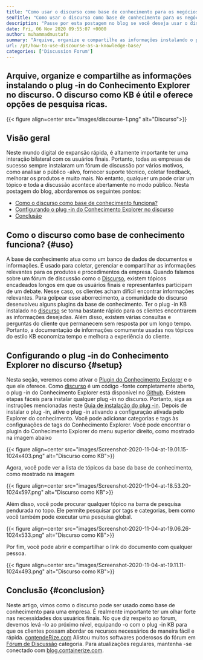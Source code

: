 ```yaml
---
title: "Como usar o discurso como base de conhecimento para os negócios" 
seoTitle: "Como usar o discurso como base de conhecimento para os negócios" 
description: "Passe por esta postagem no blog se você deseja usar o discurso como uma base de conhecimento. Habilite hoje e compartilhe as versões ao vivo dos documentos da sua empresa" 
date: Fri, 06 Nov 2020 09:55:07 +0000
author: muhammadmustafa
summary: "Arquive, organize e compartilhe as informações instalando o plug -in do Conhecimento Explorer no discurso. O discurso como KB é útil e oferece opções de pesquisa ricas." 
url: /pt/how-to-use-discourse-as-a-knowledge-base/
categories: ['Discussion Forum']
---
```


## Arquive, organize e compartilhe as informações instalando o plug -in do Conhecimento Explorer no discurso. O discurso como KB é útil e oferece opções de pesquisa ricas.

{{< figure align=center src="images/discourse-1.png" alt="Discurso">}}


## Visão geral
Neste mundo digital de expansão rápida, é altamente importante ter uma interação bilateral com os usuários finais. Portanto, todas as empresas de sucesso sempre instalaram um fórum de discussão por vários motivos, como analisar o público -alvo, fornecer suporte técnico, coletar feedback, melhorar os produtos e muito mais. No entanto, qualquer um pode criar um tópico e toda a discussão acontece abertamente no modo público.
Nesta postagem do blog, abordaremos os seguintes pontos:
  * [Como o discurso como base de conhecimento funciona?][1]
  * [Configurando o plug -in do Conhecimento Explorer no discurso][2]
  * [Conclusão][3]

## Como o discurso como base de conhecimento funciona?   {#uso}
A base de conhecimento atua como um banco de dados de documentos e informações. É usado para coletar, gerenciar e compartilhar as informações relevantes para os produtos e procedimentos da empresa. Quando falamos sobre um fórum de discussão como o [Discurso][4], existem tópicos encadeados longos em que os usuários finais e representantes participam de um debate. Nesse caso, os clientes acham difícil encontrar informações relevantes. Para golpear esse aborrecimento, a comunidade do discurso desenvolveu alguns plugins da base de conhecimento.
Ter o plug -in KB instalado no [discurso][4] se torna bastante rápido para os clientes encontrarem as informações desejadas. Além disso, existem várias consultas e perguntas do cliente que permanecem sem resposta por um longo tempo. Portanto, a documentação de informações comumente usadas nos tópicos do estilo KB economiza tempo e melhora a experiência do cliente.

## Configurando o plug -in do Conhecimento Explorer no discurso   {#setup}
Nesta seção, veremos como ativar o [Plugin do Conhecimento Explorer][5] e o que ele oferece.
Como [discurso][4] é um código -fonte completamente aberto, o plug -in do Conhecimento Explorer está disponível no [Github][5].
Existem etapas fáceis para instalar qualquer plug -in no discurso. Portanto, siga as instruções mencionadas neste [Guia de instalação do plug -in][6].
Depois de instalar o plug -in, ative o plug -in ativando a configuração ativada pelo Explorer do conhecimento. Você pode adicionar categorias e tags às configurações de tags do Conhecimento Explorer.
Você pode encontrar o plugin do Conhecimento Explorer do menu superior direito, como mostrado na imagem abaixo

{{< figure align=center src="images/Screenshot-2020-11-04-at-19.01.15-1024x403.png" alt="Discurso como KB">}}

Agora, você pode ver a lista de tópicos da base da base de conhecimento, como mostrado na imagem

{{< figure align=center src="images/Screenshot-2020-11-04-at-18.53.20-1024x597.png" alt="Discurso como KB">}}

Além disso, você pode procurar qualquer tópico na barra de pesquisa pendurada no topo. Ele permite pesquisar por tags e categorias, bem como você também pode executar uma pesquisa global.

{{< figure align=center src="images/Screenshot-2020-11-04-at-19.06.26-1024x533.png" alt="Discurso como KB">}}

Por fim, você pode abrir e compartilhar o link do documento com qualquer pessoa.

{{< figure align=center src="images/Screenshot-2020-11-04-at-19.11.11-1024x493.png" alt="Discurso como KB">}}


## Conclusão   {#conclusion}
Neste artigo, vimos como o discurso pode ser usado como base de conhecimento para uma empresa. É realmente importante ter um olhar forte nas necessidades dos usuários finais. No que diz respeito ao fórum, devemos levá -lo ao próximo nível, equipando -o com o plug -in KB para que os clientes possam abordar os recursos necessários de maneira fácil e rápida.
[contendeRize.com][7] Alistou muitos softwares poderosos do fórum em [Fórum de Discussão][8] categoria. Para atualizações regulares, mantenha -se conectado com [blog.containerize.com][9].

  
[1]: #usage
[2]: #setup
[3]: #Conclusion
[4]: https://products.containerize.com/discussion-forum/discourse
[5]: https://github.com/discourse/discourse-knowledge-explorer
[6]: https://meta.discourse.org/t/install-a-plugin/19157
[7]: https://www.containerize.com/
[8]: https://products.containerize.com/discussion-forum
[9]: https://blog.containerize.com/
